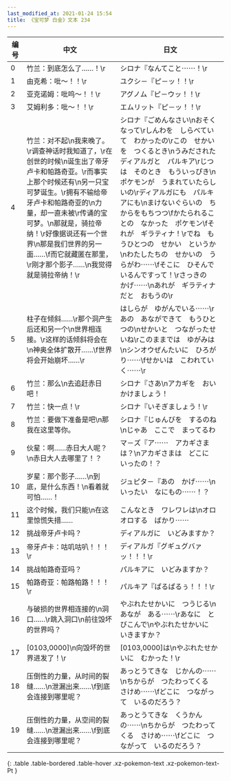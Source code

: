 ```yaml
---
last_modified_at: 2021-01-24 15:54
title: 《宝可梦 白金》文本 234
---
```

| 编号 | 中文 | 日文 |
| ---- | ---- | ---- |
| 0 | 竹兰：到底怎么了……！\r | シロナ『なんてこと⋯⋯！\r |
| 1 | 由克希：吡～！！\r | ユクシ－『ピ－ッ！！\r |
| 2 | 亚克诺姆：吡呜～！！\r | アグノム『ピ－ウッ！！\r |
| 3 | 艾姆利多：吡～！！\r | エムリット『ピ－ッ！！\r |
| 4 | 竹兰：对不起\n我来晚了。\r调查神话时我知道了，\r在创世的时候\n诞生出了帝牙卢卡和帕路奇亚。\r而事实上那个时候还有\n另一只宝可梦诞生。\r拥有不输给帝牙卢卡和帕路奇亚的\n力量，却一直未被\r传诵的宝可梦。\n那就是，骑拉帝纳！\r好像据说还有一个世界\n那是我们世界的另一面……\f而它就藏匿在那里，\r刚才那个影子……\n我觉得就是骑拉帝纳！\r | シロナ『ごめんなさい\nおそくなって\rしんわを　しらべていて　わかったの\rこの　せかいを　つくるとき\nうみだされた　ディアルガと　パルキア\rじつは　そのとき　もういっぴき\nポケモンが　うまれていたらしいの\rディアルガにも　パルキアにも\nまけないぐらいの　ちからをもちつつ\fかたられることの　なかった　ポケモン\fそれが　ギラティナ！\rでね　もうひとつの　せかい　というか\nわたしたちの　せかいの　うらがわ⋯⋯\fそこに　ひそんでいるんですって！\rさっきの　かげ⋯⋯\nあれが　ギラティナだと　おもうの\r |
| 5 | 柱子在倾斜……\r那个洞产生后还和另一个\n世界相连接。\r这样的话倾斜将会在\n神奥全体扩散开……\f世界将会开始崩坏……\r | はしらが　ゆがんでいる⋯⋯\rあの　あなができて　もうひとつの\nせかいと　つながったせいね\rこのままでは　ゆがみは\nシンオウぜんたいに　ひろがり⋯⋯\fせかいは　こわれていく⋯⋯\r |
| 6 | 竹兰：那么\n去追赶赤日吧！ | シロナ『さあ\nアカギを　おいかけましょう！ |
| 7 | 竹兰：快一点！\r | シロナ『いそぎましょう！\r |
| 8 | 竹兰：要做下准备是吧\n那我在这里等你。 | シロナ『じゅんびを　するのね\nじゃあ　ここで　まってるわ |
| 9 | 伙星：啊……赤日大人呢？\n赤日大人去哪里了！？ | マ－ズ『ア⋯⋯　アカギさまは？\nアカギさまは　どこに　いったの！？ |
| 10 | 岁星：那个影子……\n到底，是什么东西！\n看着就可怕……！ | ジュピタ－『あの　かげ⋯⋯\nいったい　なにもの⋯⋯！？ |
| 11 | 这个时候，我们只能\n在这里惊慌失措…… | こんなとき　ワレワレは\nオロオロする　ばかり⋯⋯ |
| 12 | 挑战帝牙卢卡吗？ | ディアルガに　いどみますか？ |
| 13 | 帝牙卢卡：咕叽咕叭！！！\r | ディアルガ『グギュグバァッ！！！\r |
| 14 | 挑战帕路奇亚吗？ | パルキアに　いどみますか？ |
| 15 | 帕路奇亚：帕路帕路！！！\r | パルキア『ぱるぱるぅ！！！\r |
| 16 | 与破损的世界相连接的\n洞口……\r跳入洞口\n前往毁坏的世界吗？ | やぶれたせかいに　つうじる\nあなが　ある⋯⋯\rあなに　とびこんで\nやぶれたせかいに　いきますか？ |
| 17 | [0103,0000]\n向毁坏的世界进发了！\r | [0103,0000]は\nやぶれたせかいに　むかった！\r |
| 18 | 压倒性的力量，从时间的裂缝……\n泄漏出来……\f到底会连接到哪里呢？ | あっとうてきな　じかんの⋯⋯\nちからが　つたわってくる　さけめ⋯⋯\fどこに　つながって　いるのだろう？ |
| 19 | 压倒性的力量，从空间的裂缝……\n泄漏出来……\f到底会连接到哪里呢？ | あっとうてきな　くうかんの⋯⋯\nちからが　つたわってくる　さけめ⋯⋯\fどこに　つながって　いるのだろう？ |
{: .table .table-bordered .table-hover .xz-pokemon-text .xz-pokemon-text-Pt }
